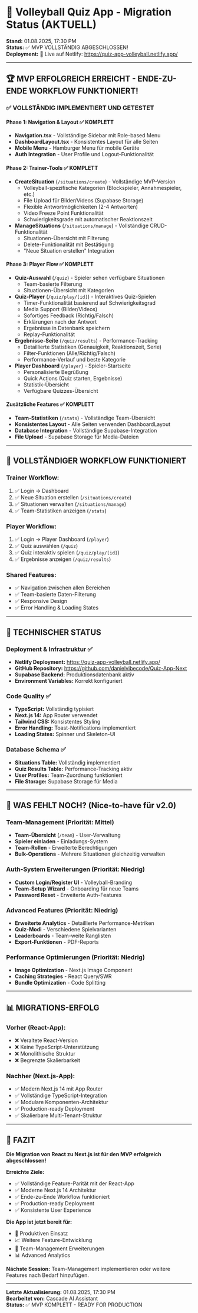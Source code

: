 # 🎉 Volleyball Quiz App - Migration Status (AKTUELL)

**Stand:** 01.08.2025, 17:30 PM  
**Status:** ✅ MVP VOLLSTÄNDIG ABGESCHLOSSEN!  
**Deployment:** 🚀 Live auf Netlify: https://quiz-app-volleyball.netlify.app/

---

## 🏆 **MVP ERFOLGREICH ERREICHT - ENDE-ZU-ENDE WORKFLOW FUNKTIONIERT!**

### ✅ **VOLLSTÄNDIG IMPLEMENTIERT UND GETESTET**

#### **Phase 1: Navigation & Layout** ✅ KOMPLETT
- **Navigation.tsx** - Vollständige Sidebar mit Role-based Menu
- **DashboardLayout.tsx** - Konsistentes Layout für alle Seiten
- **Mobile Menu** - Hamburger Menu für mobile Geräte
- **Auth Integration** - User Profile und Logout-Funktionalität

#### **Phase 2: Trainer-Tools** ✅ KOMPLETT
- **CreateSituation** (`/situations/create`) - Vollständige MVP-Version
  - Volleyball-spezifische Kategorien (Blockspieler, Annahmespieler, etc.)
  - File Upload für Bilder/Videos (Supabase Storage)
  - Flexible Antwortmöglichkeiten (2-4 Antworten)
  - Video Freeze Point Funktionalität
  - Schwierigkeitsgrade mit automatischer Reaktionszeit
- **ManageSituations** (`/situations/manage`) - Vollständige CRUD-Funktionalität
  - Situationen-Übersicht mit Filterung
  - Delete-Funktionalität mit Bestätigung
  - "Neue Situation erstellen" Integration

#### **Phase 3: Player Flow** ✅ KOMPLETT
- **Quiz-Auswahl** (`/quiz`) - Spieler sehen verfügbare Situationen
  - Team-basierte Filterung
  - Situationen-Übersicht mit Kategorien
- **Quiz-Player** (`/quiz/play/[id]`) - Interaktives Quiz-Spielen
  - Timer-Funktionalität basierend auf Schwierigkeitsgrad
  - Media Support (Bilder/Videos)
  - Sofortiges Feedback (Richtig/Falsch)
  - Erklärungen nach der Antwort
  - Ergebnisse in Datenbank speichern
  - Replay-Funktionalität
- **Ergebnisse-Seite** (`/quiz/results`) - Performance-Tracking
  - Detaillierte Statistiken (Genauigkeit, Reaktionszeit, Serie)
  - Filter-Funktionen (Alle/Richtig/Falsch)
  - Performance-Verlauf und beste Kategorie
- **Player Dashboard** (`/player`) - Spieler-Startseite
  - Personalisierte Begrüßung
  - Quick Actions (Quiz starten, Ergebnisse)
  - Statistik-Übersicht
  - Verfügbare Quizzes-Übersicht

#### **Zusätzliche Features** ✅ KOMPLETT
- **Team-Statistiken** (`/stats`) - Vollständige Team-Übersicht
- **Konsistentes Layout** - Alle Seiten verwenden DashboardLayout
- **Database Integration** - Vollständige Supabase-Integration
- **File Upload** - Supabase Storage für Media-Dateien

---

## 🚀 **VOLLSTÄNDIGER WORKFLOW FUNKTIONIERT**

### **Trainer Workflow:**
1. ✅ Login → Dashboard
2. ✅ Neue Situation erstellen (`/situations/create`)
3. ✅ Situationen verwalten (`/situations/manage`)
4. ✅ Team-Statistiken anzeigen (`/stats`)

### **Player Workflow:**
1. ✅ Login → Player Dashboard (`/player`)
2. ✅ Quiz auswählen (`/quiz`)
3. ✅ Quiz interaktiv spielen (`/quiz/play/[id]`)
4. ✅ Ergebnisse anzeigen (`/quiz/results`)

### **Shared Features:**
- ✅ Navigation zwischen allen Bereichen
- ✅ Team-basierte Daten-Filterung
- ✅ Responsive Design
- ✅ Error Handling & Loading States

---

## 🎯 **TECHNISCHER STATUS**

### **Deployment & Infrastruktur** ✅
- **Netlify Deployment:** https://quiz-app-volleyball.netlify.app/
- **GitHub Repository:** https://github.com/danielvibecode/Quiz-App-Next
- **Supabase Backend:** Produktionsdatenbank aktiv
- **Environment Variables:** Korrekt konfiguriert

### **Code Quality** ✅
- **TypeScript:** Vollständig typisiert
- **Next.js 14:** App Router verwendet
- **Tailwind CSS:** Konsistentes Styling
- **Error Handling:** Toast-Notifications implementiert
- **Loading States:** Spinner und Skeleton-UI

### **Database Schema** ✅
- **Situations Table:** Vollständig implementiert
- **Quiz Results Table:** Performance-Tracking aktiv
- **User Profiles:** Team-Zuordnung funktioniert
- **File Storage:** Supabase Storage für Media

---

## 🔄 **WAS FEHLT NOCH? (Nice-to-have für v2.0)**

### **Team-Management** (Priorität: Mittel)
- **Team-Übersicht** (`/team`) - User-Verwaltung
- **Spieler einladen** - Einladungs-System
- **Team-Rollen** - Erweiterte Berechtigungen
- **Bulk-Operations** - Mehrere Situationen gleichzeitig verwalten

### **Auth-System Erweiterungen** (Priorität: Niedrig)
- **Custom Login/Register UI** - Volleyball-Branding
- **Team-Setup Wizard** - Onboarding für neue Teams
- **Password Reset** - Erweiterte Auth-Features

### **Advanced Features** (Priorität: Niedrig)
- **Erweiterte Analytics** - Detaillierte Performance-Metriken
- **Quiz-Modi** - Verschiedene Spielvarianten
- **Leaderboards** - Team-weite Ranglisten
- **Export-Funktionen** - PDF-Reports

### **Performance Optimierungen** (Priorität: Niedrig)
- **Image Optimization** - Next.js Image Component
- **Caching Strategies** - React Query/SWR
- **Bundle Optimization** - Code Splitting

---

## 📊 **MIGRATIONS-ERFOLG**

### **Vorher (React-App):**
- ❌ Veraltete React-Version
- ❌ Keine TypeScript-Unterstützung
- ❌ Monolithische Struktur
- ❌ Begrenzte Skalierbarkeit

### **Nachher (Next.js-App):**
- ✅ Modern Next.js 14 mit App Router
- ✅ Vollständige TypeScript-Integration
- ✅ Modulare Komponenten-Architektur
- ✅ Production-ready Deployment
- ✅ Skalierbare Multi-Tenant-Struktur

---

## 🎉 **FAZIT**

**Die Migration von React zu Next.js ist für den MVP erfolgreich abgeschlossen!**

**Erreichte Ziele:**
- ✅ Vollständige Feature-Parität mit der React-App
- ✅ Moderne Next.js 14 Architektur
- ✅ Ende-zu-Ende Workflow funktioniert
- ✅ Production-ready Deployment
- ✅ Konsistente User Experience

**Die App ist jetzt bereit für:**
- 🚀 Produktiven Einsatz
- 📈 Weitere Feature-Entwicklung
- 🔧 Team-Management Erweiterungen
- 📊 Advanced Analytics

**Nächste Session:** Team-Management implementieren oder weitere Features nach Bedarf hinzufügen.

---

**Letzte Aktualisierung:** 01.08.2025, 17:30 PM  
**Bearbeitet von:** Cascade AI Assistant  
**Status:** ✅ MVP KOMPLETT - READY FOR PRODUCTION
